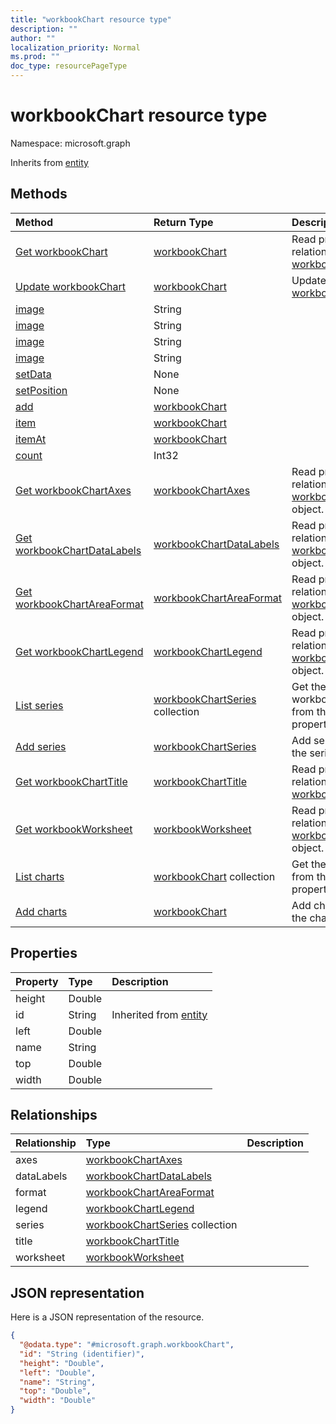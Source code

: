 ```yaml
---
title: "workbookChart resource type"
description: ""
author: ""
localization_priority: Normal
ms.prod: ""
doc_type: resourcePageType
---
```


# workbookChart resource type


Namespace: microsoft.graph




Inherits from [entity](../resources/entity.md)

## Methods
|Method|Return Type|Description|
|:---|:---|:---|
|[Get workbookChart](../api/workbookchart-get.md)|[workbookChart](../resources/workbookchart.md)|Read properties and relationships of the [workbookChart](../resources/workbookchart.md) object.|
|[Update workbookChart](../api/workbookchart-update.md)|[workbookChart](../resources/workbookchart.md)|Update the properties of a [workbookChart](../resources/workbookchart.md) object.|
|[image](../api/workbookchart-image.md)|String||
|[image](../api/workbookchart-image.md)|String||
|[image](../api/workbookchart-image.md)|String||
|[image](../api/workbookchart-image.md)|String||
|[setData](../api/workbookchart-setdata.md)|None||
|[setPosition](../api/workbookchart-setposition.md)|None||
|[add](../api/workbookchart-add.md)|[workbookChart](../resources/workbookchart.md)||
|[item](../api/workbookchart-item.md)|[workbookChart](../resources/workbookchart.md)||
|[itemAt](../api/workbookchart-itemat.md)|[workbookChart](../resources/workbookchart.md)||
|[count](../api/workbookchart-count.md)|Int32||
|[Get workbookChartAxes](../api/workbookchartaxes-get.md)|[workbookChartAxes](../resources/workbookchartaxes.md)|Read properties and relationships of the [workbookChartAxes](../resources/workbookchartaxes.md) object.|
|[Get workbookChartDataLabels](../api/workbookchartdatalabels-get.md)|[workbookChartDataLabels](../resources/workbookchartdatalabels.md)|Read properties and relationships of the [workbookChartDataLabels](../resources/workbookchartdatalabels.md) object.|
|[Get workbookChartAreaFormat](../api/workbookchartareaformat-get.md)|[workbookChartAreaFormat](../resources/workbookchartareaformat.md)|Read properties and relationships of the [workbookChartAreaFormat](../resources/workbookchartareaformat.md) object.|
|[Get workbookChartLegend](../api/workbookchartlegend-get.md)|[workbookChartLegend](../resources/workbookchartlegend.md)|Read properties and relationships of the [workbookChartLegend](../resources/workbookchartlegend.md) object.|
|[List series](../api/workbookchart-list-series.md)|[workbookChartSeries](../resources/workbookchartseries.md) collection|Get the workbookChartSerieses from the series navigation property.|
|[Add series](../api/workbookchart-post-series.md)|[workbookChartSeries](../resources/workbookchartseries.md)|Add series by posting to the series collection.|
|[Get workbookChartTitle](../api/workbookcharttitle-get.md)|[workbookChartTitle](../resources/workbookcharttitle.md)|Read properties and relationships of the [workbookChartTitle](../resources/workbookcharttitle.md) object.|
|[Get workbookWorksheet](../api/workbookworksheet-get.md)|[workbookWorksheet](../resources/workbookworksheet.md)|Read properties and relationships of the [workbookWorksheet](../resources/workbookworksheet.md) object.|
|[List charts](../api/workbookworksheet-list-charts.md)|[workbookChart](../resources/workbookchart.md) collection|Get the workbookCharts from the charts navigation property.|
|[Add charts](../api/workbookworksheet-post-charts.md)|[workbookChart](../resources/workbookchart.md)|Add charts by posting to the charts collection.|

## Properties
|Property|Type|Description|
|:---|:---|:---|
|height|Double||
|id|String| Inherited from [entity](../resources/entity.md)|
|left|Double||
|name|String||
|top|Double||
|width|Double||

## Relationships
|Relationship|Type|Description|
|:---|:---|:---|
|axes|[workbookChartAxes](../resources/workbookchartaxes.md)||
|dataLabels|[workbookChartDataLabels](../resources/workbookchartdatalabels.md)||
|format|[workbookChartAreaFormat](../resources/workbookchartareaformat.md)||
|legend|[workbookChartLegend](../resources/workbookchartlegend.md)||
|series|[workbookChartSeries](../resources/workbookchartseries.md) collection||
|title|[workbookChartTitle](../resources/workbookcharttitle.md)||
|worksheet|[workbookWorksheet](../resources/workbookworksheet.md)||

## JSON representation
Here is a JSON representation of the resource.
<!-- {
  "blockType": "resource",
  "keyProperty": "id",
  "@odata.type": "microsoft.graph.workbookChart",
  "baseType": "microsoft.graph.entity",
  "openType": false
}
-->
``` json
{
  "@odata.type": "#microsoft.graph.workbookChart",
  "id": "String (identifier)",
  "height": "Double",
  "left": "Double",
  "name": "String",
  "top": "Double",
  "width": "Double"
}
```

